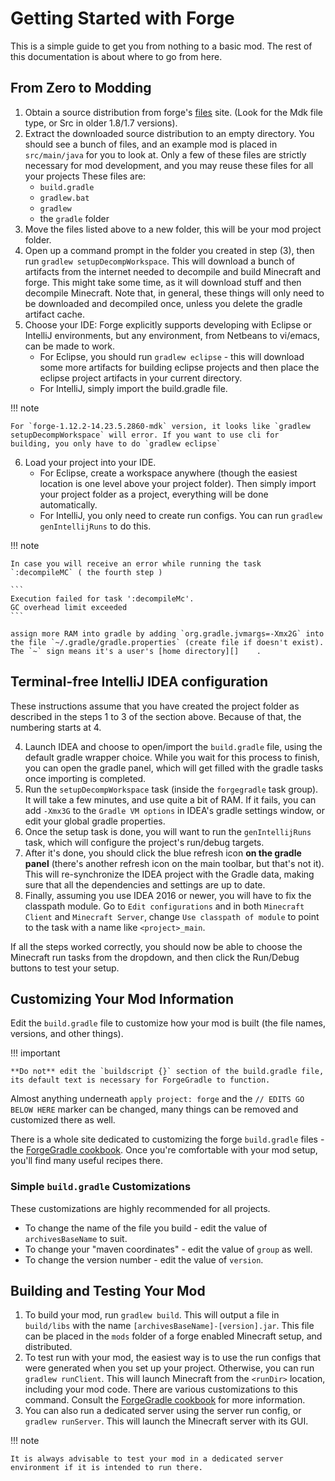 Getting Started with Forge
==========================

This is a simple guide to get you from nothing to a basic mod. The rest of this documentation is about where to go from here.

From Zero to Modding
--------------------

1. Obtain a source distribution from forge's [files][] site. (Look for the Mdk file type, or Src in older 1.8/1.7 versions).
2. Extract the downloaded source distribution to an empty directory. You should see a bunch of files, and an example mod is placed in `src/main/java` for you to look at. Only a few of these files are strictly necessary for mod development, and you may reuse these files for all your projects These files are:
    * `build.gradle`
    * `gradlew.bat`
    * `gradlew`
    * the `gradle` folder
3. Move the files listed above to a new folder, this will be your mod project folder.
4. Open up a command prompt in the folder you created in step (3), then run `gradlew setupDecompWorkspace`. This will download a bunch of artifacts from the internet needed to decompile and build Minecraft and forge. This might take some time, as it will download stuff and then decompile Minecraft. Note that, in general, these things will only need to be downloaded and decompiled once, unless you delete the gradle artifact cache.
5. Choose your IDE: Forge explicitly supports developing with Eclipse or IntelliJ environments, but any environment, from Netbeans to vi/emacs, can be made to work.
    * For Eclipse, you should run `gradlew eclipse` - this will download some more artifacts for building eclipse projects and then place the eclipse project artifacts in your current directory.
    * For IntelliJ, simply import the build.gradle file.

!!! note    

    For `forge-1.12.2-14.23.5.2860-mdk` version, it looks like `gradlew setupDecompWorkspace` will error. If you want to use cli for
    building, you only have to do `gradlew eclipse`

6. Load your project into your IDE.
    * For Eclipse, create a workspace anywhere (though the easiest location is one level above your project folder). Then simply import your project folder as a project, everything will be done automatically.
    * For IntelliJ, you only need to create run configs. You can run `gradlew genIntellijRuns` to do this.

!!! note

    In case you will receive an error while running the task `:decompileMC` ( the fourth step )

    ```
    Execution failed for task ':decompileMc'.
    GC overhead limit exceeded
    ```

    assign more RAM into gradle by adding `org.gradle.jvmargs=-Xmx2G` into the file `~/.gradle/gradle.properties` (create file if doesn't exist). The `~` sign means it's a user's [home directory][]    .



[home directory]: https://en.wikipedia.org/wiki/Home_directory#Default_home_directory_per_operating_system "Default user's home folder location for different operation systems"
[files]: https://files.minecraftforge.net "Forge Files distribution site"

Terminal-free IntelliJ IDEA configuration
------------------------------------------

These instructions assume that you have created the project folder as described in the steps 1 to 3 of the section above. Because of that, the numbering starts at 4.

4. Launch IDEA and choose to open/import the `build.gradle` file, using the default gradle wrapper choice. While you wait for this process to finish, you can open the gradle panel, which will get filled with the gradle tasks once importing is completed.
5. Run the `setupDecompWorkspace` task (inside the `forgegradle` task group). It will take a few minutes, and use quite a bit of RAM. If it fails, you can add `-Xmx3G` to the `Gradle VM options` in IDEA's gradle settings window, or edit your global gradle properties.
6. Once the setup task is done, you will want to run the `genIntellijRuns` task, which will configure the project's run/debug targets. 
7. After it's done, you should click the blue refresh icon **on the gradle panel** (there's another refresh icon on the main toolbar, but that's not it). This will re-synchronize the IDEA project with the Gradle data, making sure that all the dependencies and settings are up to date.
8. Finally, assuming you use IDEA 2016 or newer, you will have to fix the classpath module. Go to `Edit configurations` and in both `Minecraft Client` and `Minecraft Server`, change `Use classpath of module` to point to the task with a name like `<project>_main`.

If all the steps worked correctly, you should now be able to choose the Minecraft run tasks from the dropdown, and then click the Run/Debug buttons to test your setup.

Customizing Your Mod Information
--------------------------------

Edit the `build.gradle` file to customize how your mod is built (the file names, versions, and other things).

!!! important

    **Do not** edit the `buildscript {}` section of the build.gradle file, its default text is necessary for ForgeGradle to function.

Almost anything underneath `apply project: forge` and the `// EDITS GO BELOW HERE` marker can be changed, many things can be removed and customized there as well.

There is a whole site dedicated to customizing the forge `build.gradle` files - the [ForgeGradle cookbook][]. Once you're comfortable with your mod setup, you'll find many useful recipes there.

[forgegradle cookbook]: https://forgegradle.readthedocs.org/en/latest/cookbook/ "The ForgeGradle cookbook"

### Simple `build.gradle` Customizations

These customizations are highly recommended for all projects.

* To change the name of the file you build - edit the value of `archivesBaseName` to suit.
* To change your "maven coordinates" - edit the value of `group` as well.
* To change the version number - edit the value of `version`.

Building and Testing Your Mod
-----------------------------

1. To build your mod, run `gradlew build`. This will output a file in `build/libs` with the name `[archivesBaseName]-[version].jar`. This file can be placed in the `mods` folder of a forge enabled Minecraft setup, and distributed.
2. To test run with your mod, the easiest way is to use the run configs that were generated when you set up your project. Otherwise, you can run `gradlew runClient`. This will launch Minecraft from the `<runDir>` location, including your mod code. There are various customizations to this command. Consult the [ForgeGradle cookbook][] for more information.
3. You can also run a dedicated server using the server run config, or `gradlew runServer`. This will launch the Minecraft server with its GUI.

!!! note

    It is always advisable to test your mod in a dedicated server environment if it is intended to run there.
